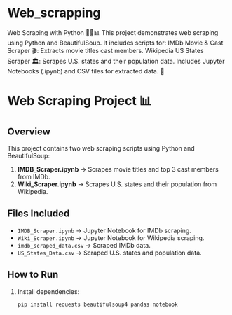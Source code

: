 # Web_scrapping
Web Scraping with Python 🕵️‍♂️📊 This project demonstrates web scraping using Python and BeautifulSoup. It includes scripts for:  IMDb Movie &amp; Cast Scraper 🎬: Extracts movie titles cast members. Wikipedia US States Scraper 🏛️: Scrapes U.S. states and their population data. Includes Jupyter Notebooks (.ipynb) and CSV files for extracted data. 🚀
# Web Scraping Project 📊  

## Overview  
This project contains two web scraping scripts using Python and BeautifulSoup:  
1. **IMDB_Scraper.ipynb** → Scrapes movie titles and top 3 cast members from IMDb.  
2. **Wiki_Scraper.ipynb** → Scrapes U.S. states and their population from Wikipedia.  

## Files Included  
- `IMDB_Scraper.ipynb` → Jupyter Notebook for IMDb scraping.  
- `Wiki_Scraper.ipynb` → Jupyter Notebook for Wikipedia scraping.  
- `imdb_scraped_data.csv` → Scraped IMDb data.  
- `US_States_Data.csv` → Scraped U.S. states and population data.  

## How to Run  
1. Install dependencies:  
   ```bash
   pip install requests beautifulsoup4 pandas notebook

